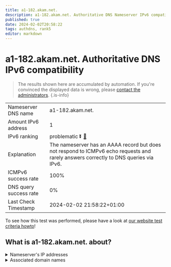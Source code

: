 ```yaml
---
title: a1-182.akam.net.
description: a1-182.akam.net. Authoritative DNS Nameserver IPv6 compatibility
published: true
date: 2024-02-02T20:58:22
tags: authdns, rank5
editor: markdown
---
```


# a1-182.akam.net. Authoritative DNS IPv6 compatibility

> The results shown here are accumulated by automation. If you're convinced the displayed data is wrong, please [contact the administrators](/howto/chat). 
{.is-info}




|   |   |
| - | - |
| Nameserver DNS name | a1-182.akam.net.
| Amount IPv6 address | 1
| IPv6 ranking | problematic :arrow_double_down: [🔗](/howto/ranking) |
| Explanation | The nameserver has an AAAA record but does not respond to ICMPv6 echo requests and rarely answers correctly to DNS queries via IPv6. |
| ICMPv6 success rate | 100%|
| DNS query success rate | 0% |
| Last Check Timestamp | 2024-02-02 21:58:22+01:00 |

To see how this test was performed, please have a look at [our website test criteria howto](/howto/testcriteria/authdns)!


## What is a1-182.akam.net. about?




<details>
<summary>Nameserver's IP addresses</summary>

2600:1401:2::b6

</details>



<details>
<summary>Associated domain names</summary>

www.intuit.com

</details>
